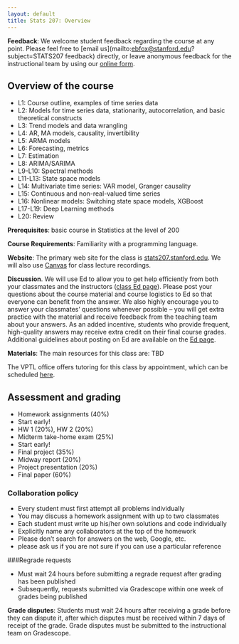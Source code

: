 ```yaml
---
layout: default
title: Stats 207: Overview
---
```


**Feedback**: We welcome student feedback regarding the course at any point.  Please feel free to [email us](mailto:ebfox@stanford.edu?subject=STATS207 feedback)
directly, or leave anonymous feedback for the instructional team by using our [online form](TBD).

## Overview of the course

- L1: Course outline, examples of time series data
- L2: Models for time series data, stationarity, autocorrelation, and basic theoretical constructs
- L3: Trend models and data wrangling
- L4: AR, MA models, causality, invertibility
- L5: ARMA models
- L6: Forecasting, metrics
- L7: Estimation
- L8: ARIMA/SARIMA
- L9-L10: Spectral methods
- L11-L13: State space models
- L14: Multivariate time series: VAR model, Granger causality
- L15: Continuous and non-real-valued time series
- L16: Nonlinear models: Switching state space models, XGBoost
- L17-L19: Deep Learning methods
- L20: Review

**Prerequisites**: basic course in Statistics at the level of 200

**Course Requirements**: Familiarity with a programming language.
 
**Website**: The primary web site for the class is [stats207.stanford.edu](http://stats207.github.io). We will also use [Canvas](https://canvas.stanford.edu) for class lecture recordings.

**Discussion**.  We will use Ed to allow you to get help efficiently from both your classmates and the instructors ([class Ed page](Ed)). Please post your questions about the course material and course logistics to Ed so that everyone can benefit from the answer. We also highly encourage you to answer your classmates’ questions whenever possible – you will get extra practice with the material and receive feedback from the teaching team about your answers. As an added incentive, students who provide frequent, high-quality answers may receive extra credit on their final course grades. Additional guidelines about posting on Ed are available on the [Ed page](https://edstem.org).

**Materials**: 
The main resources for this class are:
TBD

The VPTL office offers tutoring for this class by appointment, which can be scheduled [here](https://learningconnection.stanford.edu/appointments-and-drop-schedule).

## Assessment and grading
- Homework assignments (40%)
 - Start early!
 - HW 1 (20%), HW 2 (20%)
- Midterm take-home exam (25%)
 - Start early!
- Final project (35%)
 - Midway report (20%)
 - Project presentation (20%)
 - Final paper (60%)

### Collaboration policy
- Every student must first attempt all problems individually
- You may discuss a homework assignment with up to two classmates
- Each student must write up his/her own solutions and code individually
- Explicitly name any collaborators at the top of the homework
- Please don’t search for answers on the web, Google, etc.
 - please ask us if you are not sure if you can use a particular reference

###Regrade requests
- Must wait 24 hours before submitting a regrade request after grading has been published
- Subsequently, requests submitted via Gradescope within one week of grades being published
 
**Grade disputes**:  Students must wait 24 hours after receiving a grade before they can dispute it, after which disputes must be received within 7 days of receipt of the grade. Grade disputes must be submitted to the instructional team on Gradescope.